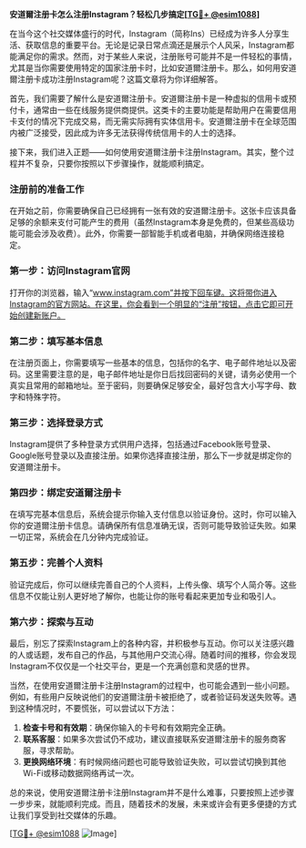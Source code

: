 **安道爾注册卡怎么注册Instagram？轻松几步搞定[[TG💪+ @esim1088](https://t.me/s/esim1088)]**

在当今这个社交媒体盛行的时代，Instagram（简称Ins）已经成为许多人分享生活、获取信息的重要平台。无论是记录日常点滴还是展示个人风采，Instagram都能满足你的需求。然而，对于某些人来说，注册账号可能并不是一件轻松的事情，尤其是当你需要使用特定的国家注册卡时，比如安道爾注册卡。那么，如何用安道爾注册卡成功注册Instagram呢？这篇文章将为你详细解答。

首先，我们需要了解什么是安道爾注册卡。安道爾注册卡是一种虚拟的信用卡或预付卡，通常由一些在线服务提供商提供。这类卡的主要功能是帮助用户在需要信用卡支付的情况下完成交易，而无需实际拥有实体信用卡。安道爾注册卡在全球范围内被广泛接受，因此成为许多无法获得传统信用卡的人士的选择。

接下来，我们进入正题——如何使用安道爾注册卡注册Instagram。其实，整个过程并不复杂，只要你按照以下步骤操作，就能顺利搞定。

### 注册前的准备工作

在开始之前，你需要确保自己已经拥有一张有效的安道爾注册卡。这张卡应该具备足够的余额来支付可能产生的费用（虽然Instagram本身是免费的，但某些高级功能可能会涉及收费）。此外，你需要一部智能手机或者电脑，并确保网络连接稳定。

### 第一步：访问Instagram官网

打开你的浏览器，输入“www.instagram.com”并按下回车键。这将带你进入Instagram的官方网站。在这里，你会看到一个明显的“注册”按钮，点击它即可开始创建新账户。

### 第二步：填写基本信息

在注册页面上，你需要填写一些基本的信息，包括你的名字、电子邮件地址以及密码。这里需要注意的是，电子邮件地址是你日后找回密码的关键，请务必使用一个真实且常用的邮箱地址。至于密码，则要确保足够安全，最好包含大小写字母、数字和特殊字符。

### 第三步：选择登录方式

Instagram提供了多种登录方式供用户选择，包括通过Facebook账号登录、Google账号登录以及直接注册。如果你选择直接注册，那么下一步就是绑定你的安道爾注册卡。

### 第四步：绑定安道爾注册卡

在填写完基本信息后，系统会提示你输入支付信息以验证身份。这时，你可以输入你的安道爾注册卡信息。请确保所有信息准确无误，否则可能导致验证失败。如果一切正常，系统会在几分钟内完成验证。

### 第五步：完善个人资料

验证完成后，你可以继续完善自己的个人资料，上传头像、填写个人简介等。这些信息不仅能让别人更好地了解你，也能让你的账号看起来更加专业和吸引人。

### 第六步：探索与互动

最后，别忘了探索Instagram上的各种内容，并积极参与互动。你可以关注感兴趣的人或话题，发布自己的作品，与其他用户交流心得。随着时间的推移，你会发现Instagram不仅仅是一个社交平台，更是一个充满创意和灵感的世界。

当然，在使用安道爾注册卡注册Instagram的过程中，也可能会遇到一些小问题。例如，有些用户反映说他们的安道爾注册卡被拒绝了，或者验证码发送失败等。遇到这种情况时，不要慌张，可以尝试以下方法：

1. **检查卡号和有效期**：确保你输入的卡号和有效期完全正确。
2. **联系客服**：如果多次尝试仍不成功，建议直接联系安道爾注册卡的服务商客服，寻求帮助。
3. **更换网络环境**：有时候网络问题也可能导致验证失败，可以尝试切换到其他Wi-Fi或移动数据网络再试一次。

总的来说，使用安道爾注册卡注册Instagram并不是什么难事，只要按照上述步骤一步步来，就能顺利完成。而且，随着技术的发展，未来或许会有更多便捷的方式让我们享受到社交媒体的乐趣。

[[TG💪+ @esim1088](https://t.me/s/esim1088) ![Image](https://i.postimg.cc/4NQfJmqS/Snipaste-2025-05-13-00-14-12.png)]